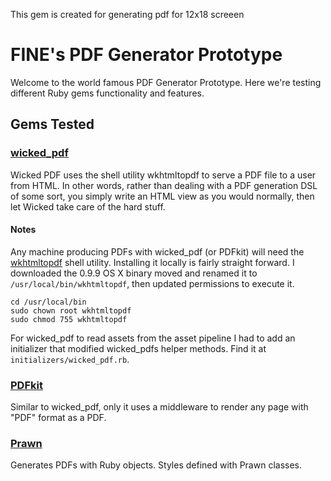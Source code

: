 This gem is created for generating pdf for 12x18 screeen
# FINE's PDF Generator Prototype

Welcome to the world famous PDF Generator Prototype. Here we're testing different Ruby gems functionality and features.

## Gems Tested

### [wicked_pdf](https://github.com/mileszs/wicked_pdf)

Wicked PDF uses the shell utility wkhtmltopdf to serve a PDF file to a user from HTML. In other words, rather than dealing with a PDF generation DSL of some sort, you simply write an HTML view as you would normally, then let Wicked take care of the hard stuff.

#### Notes

Any machine producing PDFs with wicked_pdf (or PDFkit) will need the [wkhtmltopdf](http://code.google.com/p/wkhtmltopdf/) shell utility. Installing it locally is fairly straight forward. I downloaded the 0.9.9 OS X binary moved and renamed it to `/usr/local/bin/wkhtmltopdf`, then updated permissions to execute it.

~~~
cd /usr/local/bin
sudo chown root wkhtmltopdf
sudo chmod 755 wkhtmltopdf
~~~
  
For wicked_pdf to read assets from the asset pipeline I had to add an initializer that modified wicked\_pdfs helper methods. Find it at `initializers/wicked_pdf.rb`.


### [PDFkit](https://github.com/pdfkit/PDFKit)

Similar to wicked_pdf, only it uses a middleware to render any page with "PDF" format as a PDF.

### [Prawn](http://prawn.majesticseacreature.com/)

Generates PDFs with Ruby objects. Styles defined with Prawn classes.
